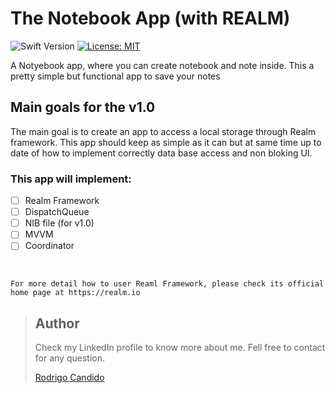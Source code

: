 # The Notebook App (with REALM)
![Swift Version](https://img.shields.io/badge/Swift-5.3-F16D39.svg?style=flat)
[![License: MIT](https://img.shields.io/badge/License-MIT-yellow.svg)](https://opensource.org/licenses/MIT)

A Notyebook app, where you can create notebook and note inside. This a pretty simple but functional app to save your notes 

## Main goals for the v1.0

The main goal is to create an app to access a local storage through Realm framework. This app should keep as simple as it can but at same time up to date of how to implement correctly data base access and non bloking UI.

### This app will implement:
- [ ] Realm Framework
- [ ] DispatchQueue
- [ ] NIB file (for v1.0)
- [ ] MVVM
- [ ] Coordinator

<br />

```
For more detail how to user Reaml Framework, please check its official home page at https://realm.io

```


> ## Author
>Check my LinkedIn profile to know more about me. Fell free to contact for any question. 
>
>[Rodrigo Candido](www.linkedin.com/in/rodricandido)